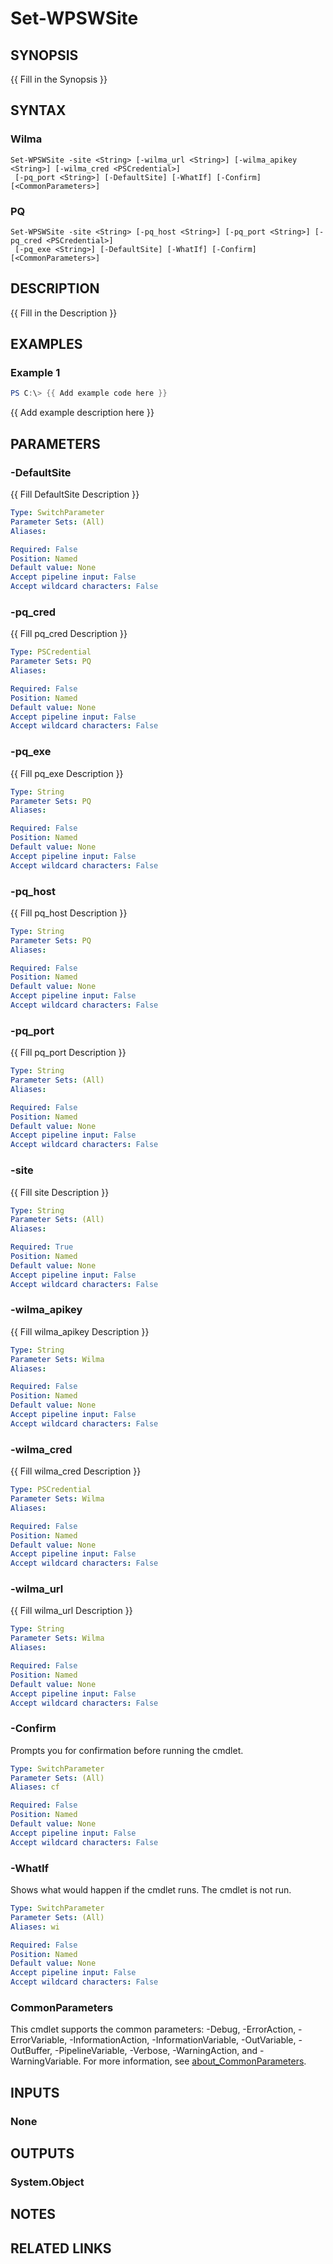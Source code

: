﻿---
external help file: WilmaPSWorker-help.xml
Module Name: WilmaPSWorker
online version:
schema: 2.0.0
---

# Set-WPSWSite

## SYNOPSIS
{{ Fill in the Synopsis }}

## SYNTAX

### Wilma
```
Set-WPSWSite -site <String> [-wilma_url <String>] [-wilma_apikey <String>] [-wilma_cred <PSCredential>]
 [-pq_port <String>] [-DefaultSite] [-WhatIf] [-Confirm] [<CommonParameters>]
```

### PQ
```
Set-WPSWSite -site <String> [-pq_host <String>] [-pq_port <String>] [-pq_cred <PSCredential>]
 [-pq_exe <String>] [-DefaultSite] [-WhatIf] [-Confirm] [<CommonParameters>]
```

## DESCRIPTION
{{ Fill in the Description }}

## EXAMPLES

### Example 1
```powershell
PS C:\> {{ Add example code here }}
```

{{ Add example description here }}

## PARAMETERS

### -DefaultSite
{{ Fill DefaultSite Description }}

```yaml
Type: SwitchParameter
Parameter Sets: (All)
Aliases:

Required: False
Position: Named
Default value: None
Accept pipeline input: False
Accept wildcard characters: False
```

### -pq_cred
{{ Fill pq_cred Description }}

```yaml
Type: PSCredential
Parameter Sets: PQ
Aliases:

Required: False
Position: Named
Default value: None
Accept pipeline input: False
Accept wildcard characters: False
```

### -pq_exe
{{ Fill pq_exe Description }}

```yaml
Type: String
Parameter Sets: PQ
Aliases:

Required: False
Position: Named
Default value: None
Accept pipeline input: False
Accept wildcard characters: False
```

### -pq_host
{{ Fill pq_host Description }}

```yaml
Type: String
Parameter Sets: PQ
Aliases:

Required: False
Position: Named
Default value: None
Accept pipeline input: False
Accept wildcard characters: False
```

### -pq_port
{{ Fill pq_port Description }}

```yaml
Type: String
Parameter Sets: (All)
Aliases:

Required: False
Position: Named
Default value: None
Accept pipeline input: False
Accept wildcard characters: False
```

### -site
{{ Fill site Description }}

```yaml
Type: String
Parameter Sets: (All)
Aliases:

Required: True
Position: Named
Default value: None
Accept pipeline input: False
Accept wildcard characters: False
```

### -wilma_apikey
{{ Fill wilma_apikey Description }}

```yaml
Type: String
Parameter Sets: Wilma
Aliases:

Required: False
Position: Named
Default value: None
Accept pipeline input: False
Accept wildcard characters: False
```

### -wilma_cred
{{ Fill wilma_cred Description }}

```yaml
Type: PSCredential
Parameter Sets: Wilma
Aliases:

Required: False
Position: Named
Default value: None
Accept pipeline input: False
Accept wildcard characters: False
```

### -wilma_url
{{ Fill wilma_url Description }}

```yaml
Type: String
Parameter Sets: Wilma
Aliases:

Required: False
Position: Named
Default value: None
Accept pipeline input: False
Accept wildcard characters: False
```

### -Confirm
Prompts you for confirmation before running the cmdlet.

```yaml
Type: SwitchParameter
Parameter Sets: (All)
Aliases: cf

Required: False
Position: Named
Default value: None
Accept pipeline input: False
Accept wildcard characters: False
```

### -WhatIf
Shows what would happen if the cmdlet runs.
The cmdlet is not run.

```yaml
Type: SwitchParameter
Parameter Sets: (All)
Aliases: wi

Required: False
Position: Named
Default value: None
Accept pipeline input: False
Accept wildcard characters: False
```

### CommonParameters
This cmdlet supports the common parameters: -Debug, -ErrorAction, -ErrorVariable, -InformationAction, -InformationVariable, -OutVariable, -OutBuffer, -PipelineVariable, -Verbose, -WarningAction, and -WarningVariable. For more information, see [about_CommonParameters](http://go.microsoft.com/fwlink/?LinkID=113216).

## INPUTS

### None

## OUTPUTS

### System.Object
## NOTES

## RELATED LINKS
